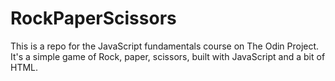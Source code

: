 # RockPaperScissors
This is a repo for the JavaScript fundamentals course on The Odin Project. 
It's a simple game of Rock, paper, scissors, built with JavaScript and a bit of HTML.
